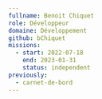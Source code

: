 ```yaml
---
fullname: Benoit Chiquet
role: Développeur
domaine: Développement
github: bChiquet
missions:
  - start: 2022-07-18
    end: 2023-01-31
    status: independent
previously:
  - carnet-de-bord
---
```


